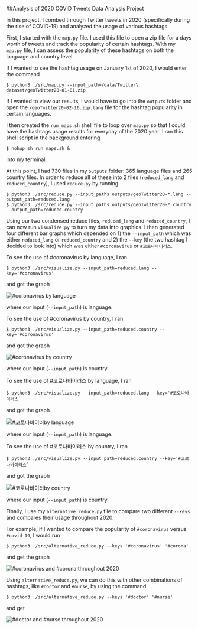 ##Analysis of 2020 COVID Tweets Data Analysis Project

In this project, I combed through Twitter tweets in 2020 (specifically during the rise of COVID-19) and analyzed the usage of various hashtags. 

First, I started with the `map.py` file. I used this file to open a zip file for a days worth of tweets and track the popularity of certain hashtags. With my `map.py` file, I can assess the popularity of these hashtags on both the language and country level. 

If I wanted to see the hashtag usage on January 1st of 2020, I would enter the command

```
$ python3 ./src/map.py --input_path=/data/Twitter\ dataset/geoTwitter20-01-01.zip
```

If I wanted to view our results, I would have to go into the `outputs` folder and open the `/geoTwitter20-02-16.zip.lang` file for the hashtag popularity in certain languages. 

I then created the `run_maps.sh` shell file to loop over `map.py` so that I could have the hashtags usage results for everyday of the 2020 year. I ran this shell script in the background entering

```
$ nohup sh run_maps.sh &
```

into my terminal.

At this point, I had 730 files in my `outputs` folder: 365 language files and 265 country files. In order to reduce all of these into 2 files (`reduced_lang` and `reduced_country`), I used `reduce.py` by running

```
$ python3 ./src/reduce.py --input_paths outputs/geoTwitter20-*.lang --output_path=reduced.lang
$ python3 ./src/reduce.py --input_paths outputs/geoTwitter20-*.country --output_path=reduced.country
```

Using our two condensed reduce files, `reduced_lang` and `reduced_country`, I can now run `visualize.py` to turn my data into graphics. I then generated four different bar graphs which depended on 1) the `--input_path` which was either `reduced_lang` or `reduced_country` and 2) the `--key` (the two hashtag I decided to look into) which was either `#coronavirus` or `#코로나바이러스`. 

To see the use of #coronavirus by language, I ran

```
$ python3 ./src/visualize.py --input_path=reduced.lang --key='#coronavirus'
```

and got the graph

![#coronavirus by language](coronavirus_lang.png)

where our input (`--input_path`) is language. 

To see the use of #coronavirus by country, I ran

```
$ python3 ./src/visualize.py --input_path=reduced.country --key='#coronavirus'
```

and got the graph

![#coronavirus by country](coronavirus_country.png)

where our input (`--input_path`) is country. 

To see the use of #코로나바이러스 by language, I ran

```
$ python3 ./src/visualize.py --input_path=reduced.lang --key='#코로나바이러스`
```

and got the graph

![#코로나바이러by language](코로나바이러스_lang.png)

 where our input (`--input_path`) is language.

To see the use of #코로나바이러스 by country, I ran

```
$ python3 ./src/visualize.py --input_path=reduced.country --key='#코로나바이러스`
```

and got the graph

![#코로나바이러by country](코로나바이러스_country.png)

 where our input (`--input_path`) is country.

Finally, I use my `alternative_reduce.py` file to compare two different `--keys` and compares their usage throughout 2020. 

For example, if I wanted to compare the popularity of `#coronavirus` versus `#covid-19`, I would run

```
$ python3 ./src/alternative_reduce.py --keys '#coronavirus' '#corona' 
```

and get the graph

![#coronavirus and #corona throughout 2020](coronavirus_corona.png)

Using `alternative_reduce.py`, we can do this with other combinations of hashtags, like `#doctor` and `#nurse`, by using the command

```
$ python3 ./src/alternative_reduce.py --keys '#doctor' '#nurse'
```

and get

![#doctor and #nurse throughout 2020](doctor_nurse.png)

